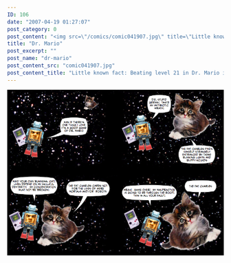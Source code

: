 ```yaml
---
ID: 106
date: "2007-04-19 01:27:07"
post_category: 0
post_content: "<img src=\"/comics/comic041907.jpg\" title=\"Little known fact: Beating level 21 in Dr. Mario is equivalent to getting a 45 on the MCATs as far as most major medical schools are concerned\">/>"
title: "Dr. Mario"
post_excerpt: ""
post_name: "dr-mario"
post_content_src: "comic041907.jpg"
post_content_title: "Little known fact: Beating level 21 in Dr. Mario is equivalent to getting a 45 on the MCATs as far as most major medical schools are concerned"
---
```



[![Little known fact: Beating level 21 in Dr. Mario is equivalent to getting a 45 on the MCATs as far as most major medical schools are concerned](/comics-hi-res/comic041907.jpg)](/comics-hi-res/comic041907.jpg "Little known fact: Beating level 21 in Dr. Mario is equivalent to getting a 45 on the MCATs as far as most major medical schools are concerned")
